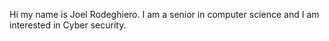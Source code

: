 Hi my name is Joel Rodeghiero. I am a senior in computer science and I am interested in Cyber security.
